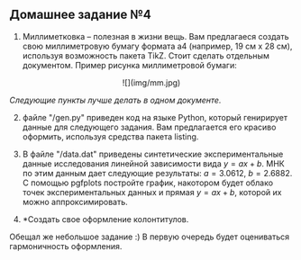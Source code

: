 ## Домашнее задание №4

1. Миллиметковка – полезная в жизни вещь. Вам предлагаеся создать свою миллиметровую бумагу формата а4 (например, 19 см x 28 см), используя возможность пакета TikZ. Стоит сделать отдельным документом. Пример рисунка миллиметровой бумаги:
<center>
![](img/mm.jpg)
</center>

*Cледующие пункты лучше делать в одном документе.*

2.  файле "/gen.py" приведен код на языке Python, который генирирует данные для следующего задания. Вам предлагается его красиво оформить, используя средства пакета listing.

3. В файле "/data.dat" приведены синтетические экспериментальные данные исследования линейной зависимости вида $y = ax+b$. МНК по этим данным дает следующие результаты: $a = 3.0612$, $b = 2.6882$. С помощью pgfplots постройте график, накотором будет облако точек экспериментальных данных и прямая $y = ax+b$, которой их можно аппроксимировать.

4. *Создать свое оформление колонтитулов. 

Обещал же небольшое задание :)
В первую очередь будет оцениваться гармоничность оформления. 

